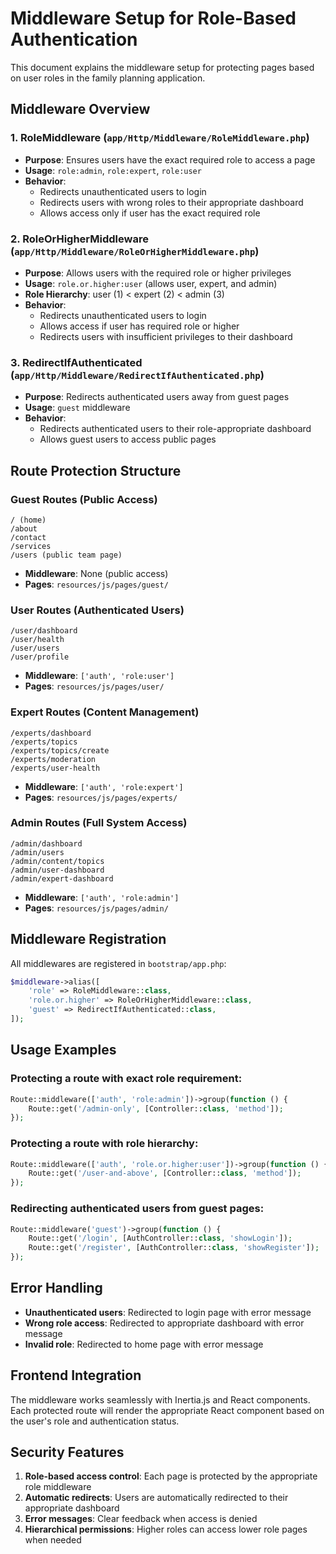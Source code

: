 # Middleware Setup for Role-Based Authentication

This document explains the middleware setup for protecting pages based on user roles in the family planning application.

## Middleware Overview

### 1. RoleMiddleware (`app/Http/Middleware/RoleMiddleware.php`)

- **Purpose**: Ensures users have the exact required role to access a page
- **Usage**: `role:admin`, `role:expert`, `role:user`
- **Behavior**:
    - Redirects unauthenticated users to login
    - Redirects users with wrong roles to their appropriate dashboard
    - Allows access only if user has the exact required role

### 2. RoleOrHigherMiddleware (`app/Http/Middleware/RoleOrHigherMiddleware.php`)

- **Purpose**: Allows users with the required role or higher privileges
- **Usage**: `role.or.higher:user` (allows user, expert, and admin)
- **Role Hierarchy**: user (1) < expert (2) < admin (3)
- **Behavior**:
    - Redirects unauthenticated users to login
    - Allows access if user has required role or higher
    - Redirects users with insufficient privileges to their dashboard

### 3. RedirectIfAuthenticated (`app/Http/Middleware/RedirectIfAuthenticated.php`)

- **Purpose**: Redirects authenticated users away from guest pages
- **Usage**: `guest` middleware
- **Behavior**:
    - Redirects authenticated users to their role-appropriate dashboard
    - Allows guest users to access public pages

## Route Protection Structure

### Guest Routes (Public Access)

```
/ (home)
/about
/contact
/services
/users (public team page)
```

- **Middleware**: None (public access)
- **Pages**: `resources/js/pages/guest/`

### User Routes (Authenticated Users)

```
/user/dashboard
/user/health
/user/users
/user/profile
```

- **Middleware**: `['auth', 'role:user']`
- **Pages**: `resources/js/pages/user/`

### Expert Routes (Content Management)

```
/experts/dashboard
/experts/topics
/experts/topics/create
/experts/moderation
/experts/user-health
```

- **Middleware**: `['auth', 'role:expert']`
- **Pages**: `resources/js/pages/experts/`

### Admin Routes (Full System Access)

```
/admin/dashboard
/admin/users
/admin/content/topics
/admin/user-dashboard
/admin/expert-dashboard
```

- **Middleware**: `['auth', 'role:admin']`
- **Pages**: `resources/js/pages/admin/`

## Middleware Registration

All middlewares are registered in `bootstrap/app.php`:

```php
$middleware->alias([
    'role' => RoleMiddleware::class,
    'role.or.higher' => RoleOrHigherMiddleware::class,
    'guest' => RedirectIfAuthenticated::class,
]);
```

## Usage Examples

### Protecting a route with exact role requirement:

```php
Route::middleware(['auth', 'role:admin'])->group(function () {
    Route::get('/admin-only', [Controller::class, 'method']);
});
```

### Protecting a route with role hierarchy:

```php
Route::middleware(['auth', 'role.or.higher:user'])->group(function () {
    Route::get('/user-and-above', [Controller::class, 'method']);
});
```

### Redirecting authenticated users from guest pages:

```php
Route::middleware('guest')->group(function () {
    Route::get('/login', [AuthController::class, 'showLogin']);
    Route::get('/register', [AuthController::class, 'showRegister']);
});
```

## Error Handling

- **Unauthenticated users**: Redirected to login page with error message
- **Wrong role access**: Redirected to appropriate dashboard with error message
- **Invalid role**: Redirected to home page with error message

## Frontend Integration

The middleware works seamlessly with Inertia.js and React components. Each protected route will render the appropriate React component based on the user's role and authentication status.

## Security Features

1. **Role-based access control**: Each page is protected by the appropriate role middleware
2. **Automatic redirects**: Users are automatically redirected to their appropriate dashboard
3. **Error messages**: Clear feedback when access is denied
4. **Hierarchical permissions**: Higher roles can access lower role pages when needed
